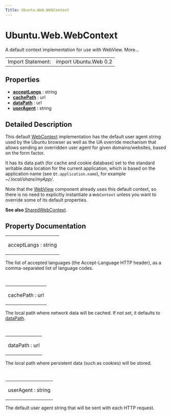 ```yaml
---
Title: Ubuntu.Web.WebContext
---
```


# Ubuntu.Web.WebContext

<span class="subtitle"></span>
<!-- $$$WebContext-brief -->
<p>A default context implementation for use with WebView. More...</p>
<!-- @@@WebContext -->
<table class="alignedsummary">
<tr><td class="memItemLeft rightAlign topAlign"> Import Statement:</td><td class="memItemRight bottomAlign"> import Ubuntu.Web 0.2</td></tr></table><ul>
</ul>
<h2 id="properties">Properties</h2>
<ul>
<li class="fn"><b><b><a href="#acceptLangs-prop">acceptLangs</a></b></b> : string</li>
<li class="fn"><b><b><a href="#cachePath-prop">cachePath</a></b></b> : url</li>
<li class="fn"><b><b><a href="#dataPath-prop">dataPath</a></b></b> : url</li>
<li class="fn"><b><b><a href="#userAgent-prop">userAgent</a></b></b> : string</li>
</ul>
<!-- $$$WebContext-description -->
<h2 id="details">Detailed Description</h2>
</p>
<p>This default <a href="index.html">WebContext</a> implementation has the default user agent string used by the Ubuntu browser as well as the UA override mechanism that allows sending an overridden user agent for given domains/websites, based on the form factor.</p>
<p>It has its data path (for cache and cookie database) set to the standard writable data location for the current application, which is based on the application name (see <code>Qt.application.name</code>), for example <i>~/.local/share/myApp/</i>.</p>
<p>Note that the <a href="Ubuntu.Web.WebView.md">WebView</a> component already uses this default context, so there is no need to explicitly instantiate a <code>WebContext</code> unless you want to override some of its default properties.</p>
<p><b>See also </b><a href="Ubuntu.Web.SharedWebContext.md">SharedWebContext</a>.</p>
<!-- @@@WebContext -->
<h2>Property Documentation</h2>
<!-- $$$acceptLangs -->
<table class="qmlname"><tr valign="top" id="acceptLangs-prop"><td class="tblQmlPropNode"><p><span class="name">acceptLangs</span> : <span class="type">string</span></p></td></tr></table><p>The list of accepted languages (the Accept-Language HTTP header), as a comma-separated list of language codes.</p>
<!-- @@@acceptLangs -->
<br/>
<!-- $$$cachePath -->
<table class="qmlname"><tr valign="top" id="cachePath-prop"><td class="tblQmlPropNode"><p><span class="name">cachePath</span> : <span class="type">url</span></p></td></tr></table><p>The local path where network data will be cached. If not set, it defaults to <a href="#dataPath-prop">dataPath</a>.</p>
<!-- @@@cachePath -->
<br/>
<!-- $$$dataPath -->
<table class="qmlname"><tr valign="top" id="dataPath-prop"><td class="tblQmlPropNode"><p><span class="name">dataPath</span> : <span class="type">url</span></p></td></tr></table><p>The local path where persistent data (such as cookies) will be stored.</p>
<!-- @@@dataPath -->
<br/>
<!-- $$$userAgent -->
<table class="qmlname"><tr valign="top" id="userAgent-prop"><td class="tblQmlPropNode"><p><span class="name">userAgent</span> : <span class="type">string</span></p></td></tr></table><p>The default user agent string that will be sent with each HTTP request.</p>
<!-- @@@userAgent -->
<br/>
